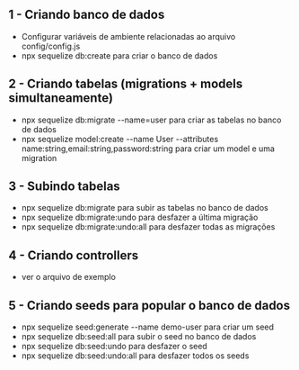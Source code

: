 ## 1 - Criando banco de dados

- Configurar variáveis de ambiente relacionadas ao arquivo config/config.js
- npx sequelize db:create para criar o banco de dados

## 2 - Criando tabelas (migrations + models simultaneamente)

- npx sequelize db:migrate --name=user para criar as tabelas no banco de dados
- npx sequelize model:create --name User --attributes name:string,email:string,password:string para criar um model e uma
  migration

## 3 - Subindo tabelas

- npx sequelize db:migrate para subir as tabelas no banco de dados
- npx sequelize db:migrate:undo para desfazer a última migração
- npx sequelize db:migrate:undo:all para desfazer todas as migrações

## 4 - Criando controllers

- ver o arquivo de exemplo

## 5 - Criando seeds para popular o banco de dados

- npx sequelize seed:generate --name demo-user para criar um seed
- npx sequelize db:seed:all para subir o seed no banco de dados
- npx sequelize db:seed:undo para desfazer o seed
- npx sequelize db:seed:undo:all para desfazer todos os seeds

